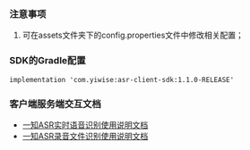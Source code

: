 ### 注意事项
1. 可在assets文件夹下的config.properties文件中修改相关配置；

### SDK的Gradle配置
```
implementation 'com.yiwise:asr-client-sdk:1.1.0-RELEASE'
```

### 客户端服务端交互文档
* [一知ASR实时语音识别使用说明文档](https://www.yuque.com/docs/share/d02243d2-c24e-4268-a7a8-3e1e090c4e03?#)
* [一知ASR录音文件识别使用说明文档](https://www.yuque.com/docs/share/a131e157-191b-4347-823c-c0ec1a515820?#)
